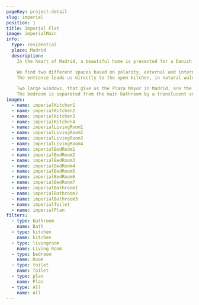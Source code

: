 ```yaml
---
pageKey: project-detail
slug: imperial
position: 1
title: Imperial Flat
image: imperialMain
info:
  type: residential
  place: Madrid
  description: 
    In the heart of Madrid, a beautiful home is presented for a Danish couple who are lovers of design and with a daring taste for color, which is the main element is shown throughout the entire house.

    We find two different spaces based on polarity, external and internal, public and private, common and intimate.
    The entrance leads us directly to the open kitchen, in natural walnut veneer that is combined with a 6 cm thick stone workbench. The open living room integrates the kitchen, respecting the structural features of the house by pillars bare, with a certain rhythm and visual partition of the spaces.
    
    Two large windows, that give us the Plaza Mayor in Madrid, are the main source of natural lighting in the house.
    The bedroom is separated from the main bathroom by a translucent vertical facing that allows for a glimpse and semi-integration of the two environments, generating spaciousness and light.
images:
  - name: imperialKitchen1
  - name: imperialKitchen2
  - name: imperialKitchen3
  - name: imperialKitchen4
  - name: imperialLivingRoom1
  - name: imperialLivingRoom2
  - name: imperialLivingRoom3
  - name: imperialLivingRoom4
  - name: imperialBedRoom1
  - name: imperialBedRoom2
  - name: imperialBedRoom3
  - name: imperialBedRoom4
  - name: imperialBedRoom5
  - name: imperialBedRoom6
  - name: imperialBedRoom7
  - name: imperialBathroom1
  - name: imperialBathroom2
  - name: imperialBathroom3
  - name: imperialToilet
  - name: imperialPlan
filters:
  - type: bathroom
    name: Bath
  - type: kitchen
    name: kitchen
  - type: livingroom
    name: Living Room
  - type: bedroom
    name: Room
  - type: toilet
    name: Toilet
  - type: plan
    name: Plan
  - type: All
    name: All
---
```

